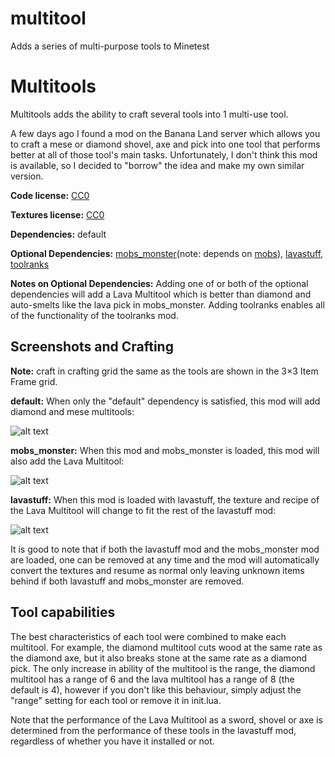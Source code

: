 # multitool
Adds a series of multi-purpose tools to Minetest

# Multitools

Multitools adds the ability to craft several tools into 1 multi-use tool.

A few days ago I found a mod on the Banana Land server which allows you to craft a mese or diamond shovel, axe and pick into one tool that performs better at all of those tool's main tasks. Unfortunately, I don't think this mod is available, so I decided to "borrow" the idea and make my own similar version.

**Code license:** [CC0](http://creativecommons.org/publicdomain/zero/1.0/)

**Textures license:** [CC0](http://creativecommons.org/publicdomain/zero/1.0/)

**Dependencies:** default

**Optional Dependencies:** [mobs_monster](https://github.com/tenplus1/mobs_monster)(note: depends on [mobs](https://forum.minetest.net/viewtopic.php?t=9917)), [lavastuff](https://forum.minetest.net/viewtopic.php?f=9&t=18608), [toolranks](https://forum.minetest.net/viewtopic.php?t=18056)

**Notes on Optional Dependencies:** Adding one of or both of the optional dependencies will add a Lava Multitool which is better than diamond and auto-smelts like the lava pick in mobs_monster. Adding toolranks enables all of the functionality of the toolranks mod.

## Screenshots and Crafting

**Note:** craft in crafting grid the same as the tools are shown in the 3×3 Item Frame grid.

**default:**
When only the "default" dependency is satisfied, this mod will add diamond and mese multitools:

![alt text](https://i.imgur.com/K8HqDsJ.png "Image")

**mobs_monster:**
When this mod and mobs_monster is loaded, this mod will also add the Lava Multitool:

![alt text](https://i.imgur.com/yMZKkR2.png "Image")

**lavastuff:**
When this mod is loaded with lavastuff, the texture and recipe of the Lava Multitool will change to fit the rest of the lavastuff mod:

![alt text](https://i.imgur.com/mdi3a6K.png "Image")

It is good to note that if both the lavastuff mod and the mobs_monster mod are loaded, one can be removed at any time and the mod will automatically convert the textures and resume as normal only leaving unknown items behind if both lavastuff and mobs_monster are removed.

## Tool capabilities
The best characteristics of each tool were combined to make each multitool. For example, the diamond multitool cuts wood at the same rate as the diamond axe, but it also breaks stone at the same rate as a diamond pick. The only increase in ability of the multitool is the range, the diamond multitool has a range of 6 and the lava multitool has a range of 8 (the default is 4), however if you don't like this behaviour, simply adjust the "range" setting for each tool or remove it in init.lua.

Note that the performance of the Lava Multitool as a sword, shovel or axe is determined from the performance of these tools in the lavastuff mod, regardless of whether you have it installed or not.
